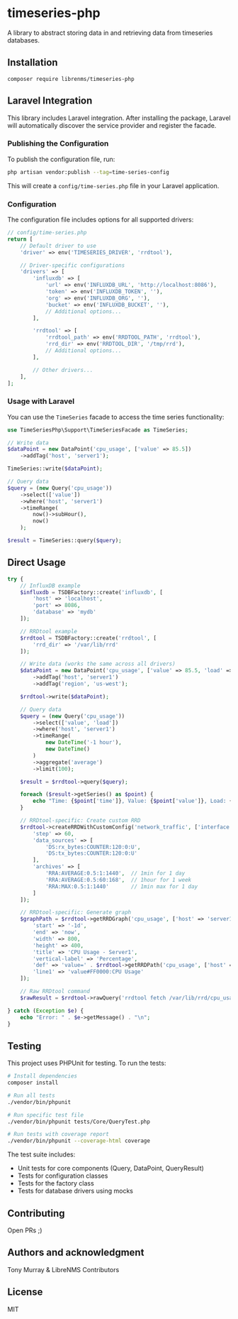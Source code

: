 # timeseries-php

A library to abstract storing data in and retrieving data from timeseries databases.

## Installation
`composer require librenms/timeseries-php`

## Laravel Integration

This library includes Laravel integration. After installing the package, Laravel will automatically discover the service provider and register the facade.

### Publishing the Configuration

To publish the configuration file, run:

```bash
php artisan vendor:publish --tag=time-series-config
```

This will create a `config/time-series.php` file in your Laravel application.

### Configuration

The configuration file includes options for all supported drivers:

```php
// config/time-series.php
return [
    // Default driver to use
    'driver' => env('TIMESERIES_DRIVER', 'rrdtool'),

    // Driver-specific configurations
    'drivers' => [
        'influxdb' => [
            'url' => env('INFLUXDB_URL', 'http://localhost:8086'),
            'token' => env('INFLUXDB_TOKEN', ''),
            'org' => env('INFLUXDB_ORG', ''),
            'bucket' => env('INFLUXDB_BUCKET', ''),
            // Additional options...
        ],

        'rrdtool' => [
            'rrdtool_path' => env('RRDTOOL_PATH', 'rrdtool'),
            'rrd_dir' => env('RRDTOOL_DIR', '/tmp/rrd'),
            // Additional options...
        ],

        // Other drivers...
    ],
];
```

### Usage with Laravel

You can use the `TimeSeries` facade to access the time series functionality:

```php
use TimeSeriesPhp\Support\TimeSeriesFacade as TimeSeries;

// Write data
$dataPoint = new DataPoint('cpu_usage', ['value' => 85.5])
    ->addTag('host', 'server1');

TimeSeries::write($dataPoint);

// Query data
$query = (new Query('cpu_usage'))
    ->select(['value'])
    ->where('host', 'server1')
    ->timeRange(
        now()->subHour(),
        now()
    );

$result = TimeSeries::query($query);
```

## Direct Usage
```php
try {
    // InfluxDB example
    $influxdb = TSDBFactory::create('influxdb', [
        'host' => 'localhost',
        'port' => 8086,
        'database' => 'mydb'
    ]);

    // RRDtool example
    $rrdtool = TSDBFactory::create('rrdtool', [
        'rrd_dir' => '/var/lib/rrd'
    ]);

    // Write data (works the same across all drivers)
    $dataPoint = new DataPoint('cpu_usage', ['value' => 85.5, 'load' => 1.2])
        ->addTag('host', 'server1')
        ->addTag('region', 'us-west');

    $rrdtool->write($dataPoint);

    // Query data
    $query = (new Query('cpu_usage'))
        ->select(['value', 'load'])
        ->where('host', 'server1')
        ->timeRange(
            new DateTime('-1 hour'),
            new DateTime()
        )
        ->aggregate('average')
        ->limit(100);

    $result = $rrdtool->query($query);

    foreach ($result->getSeries() as $point) {
        echo "Time: {$point['time']}, Value: {$point['value']}, Load: {$point['load']}\n";
    }

    // RRDtool-specific: Create custom RRD
    $rrdtool->createRRDWithCustomConfig('network_traffic', ['interface' => 'eth0'], [
        'step' => 60,
        'data_sources' => [
            'DS:rx_bytes:COUNTER:120:0:U',
            'DS:tx_bytes:COUNTER:120:0:U'
        ],
        'archives' => [
            'RRA:AVERAGE:0.5:1:1440',  // 1min for 1 day
            'RRA:AVERAGE:0.5:60:168',  // 1hour for 1 week
            'RRA:MAX:0.5:1:1440'       // 1min max for 1 day
        ]
    ]);

    // RRDtool-specific: Generate graph
    $graphPath = $rrdtool->getRRDGraph('cpu_usage', ['host' => 'server1'], [
        'start' => '-1d',
        'end' => 'now',
        'width' => 800,
        'height' => 400,
        'title' => 'CPU Usage - Server1',
        'vertical-label' => 'Percentage',
        'def' => 'value=' . $rrdtool->getRRDPath('cpu_usage', ['host' => 'server1']) . ':value:AVERAGE',
        'line1' => 'value#FF0000:CPU Usage'
    ]);

    // Raw RRDtool command
    $rawResult = $rrdtool->rawQuery('rrdtool fetch /var/lib/rrd/cpu_usage_host-server1.rrd AVERAGE -s -3600');

} catch (Exception $e) {
    echo "Error: " . $e->getMessage() . "\n";
}
```

## Testing
This project uses PHPUnit for testing. To run the tests:

```bash
# Install dependencies
composer install

# Run all tests
./vendor/bin/phpunit

# Run specific test file
./vendor/bin/phpunit tests/Core/QueryTest.php

# Run tests with coverage report
./vendor/bin/phpunit --coverage-html coverage
```

The test suite includes:
- Unit tests for core components (Query, DataPoint, QueryResult)
- Tests for configuration classes
- Tests for the factory class
- Tests for database drivers using mocks

## Contributing
Open PRs ;)

## Authors and acknowledgment
Tony Murray & LibreNMS Contributors

## License
MIT
